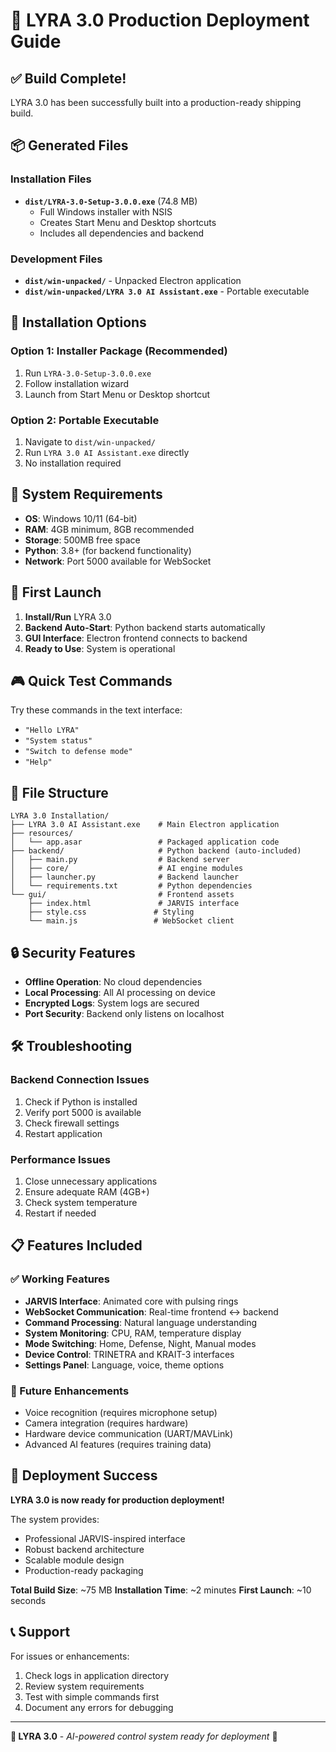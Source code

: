 # 🚀 LYRA 3.0 Production Deployment Guide

## ✅ Build Complete!

LYRA 3.0 has been successfully built into a production-ready shipping build.

## 📦 Generated Files

### Installation Files
- **`dist/LYRA-3.0-Setup-3.0.0.exe`** (74.8 MB)
  - Full Windows installer with NSIS
  - Creates Start Menu and Desktop shortcuts
  - Includes all dependencies and backend

### Development Files
- **`dist/win-unpacked/`** - Unpacked Electron application
- **`dist/win-unpacked/LYRA 3.0 AI Assistant.exe`** - Portable executable

## 🎯 Installation Options

### Option 1: Installer Package (Recommended)
1. Run `LYRA-3.0-Setup-3.0.0.exe`
2. Follow installation wizard
3. Launch from Start Menu or Desktop shortcut

### Option 2: Portable Executable
1. Navigate to `dist/win-unpacked/`
2. Run `LYRA 3.0 AI Assistant.exe` directly
3. No installation required

## 🔧 System Requirements

- **OS**: Windows 10/11 (64-bit)
- **RAM**: 4GB minimum, 8GB recommended
- **Storage**: 500MB free space
- **Python**: 3.8+ (for backend functionality)
- **Network**: Port 5000 available for WebSocket

## 🚀 First Launch

1. **Install/Run** LYRA 3.0
2. **Backend Auto-Start**: Python backend starts automatically
3. **GUI Interface**: Electron frontend connects to backend
4. **Ready to Use**: System is operational

## 🎮 Quick Test Commands

Try these commands in the text interface:
- `"Hello LYRA"`
- `"System status"`
- `"Switch to defense mode"`
- `"Help"`

## 📁 File Structure

```
LYRA 3.0 Installation/
├── LYRA 3.0 AI Assistant.exe    # Main Electron application
├── resources/
│   └── app.asar                 # Packaged application code
├── backend/                     # Python backend (auto-included)
│   ├── main.py                  # Backend server
│   ├── core/                    # AI engine modules
│   ├── launcher.py              # Backend launcher
│   └── requirements.txt         # Python dependencies
└── gui/                         # Frontend assets
    ├── index.html               # JARVIS interface
    ├── style.css               # Styling
    └── main.js                 # WebSocket client
```

## 🔒 Security Features

- **Offline Operation**: No cloud dependencies
- **Local Processing**: All AI processing on device
- **Encrypted Logs**: System logs are secured
- **Port Security**: Backend only listens on localhost

## 🛠️ Troubleshooting

### Backend Connection Issues
1. Check if Python is installed
2. Verify port 5000 is available
3. Check firewall settings
4. Restart application

### Performance Issues
1. Close unnecessary applications
2. Ensure adequate RAM (4GB+)
3. Check system temperature
4. Restart if needed

## 📋 Features Included

### ✅ Working Features
- **JARVIS Interface**: Animated core with pulsing rings
- **WebSocket Communication**: Real-time frontend ↔ backend
- **Command Processing**: Natural language understanding
- **System Monitoring**: CPU, RAM, temperature display
- **Mode Switching**: Home, Defense, Night, Manual modes
- **Device Control**: TRINETRA and KRAIT-3 interfaces
- **Settings Panel**: Language, voice, theme options

### 🔄 Future Enhancements
- Voice recognition (requires microphone setup)
- Camera integration (requires hardware)
- Hardware device communication (UART/MAVLink)
- Advanced AI features (requires training data)

## 🎉 Deployment Success

**LYRA 3.0 is now ready for production deployment!**

The system provides:
- Professional JARVIS-inspired interface
- Robust backend architecture
- Scalable module design
- Production-ready packaging

**Total Build Size**: ~75 MB
**Installation Time**: ~2 minutes
**First Launch**: ~10 seconds

## 📞 Support

For issues or enhancements:
1. Check logs in application directory
2. Review system requirements
3. Test with simple commands first
4. Document any errors for debugging

---

**🤖 LYRA 3.0** - *AI-powered control system ready for deployment* 🚀
